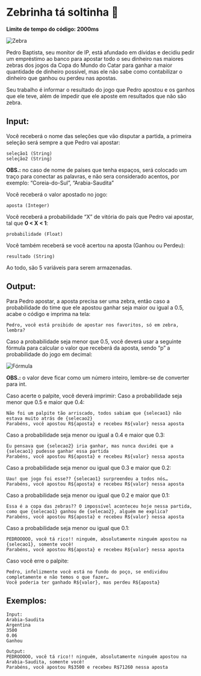 # Zebrinha tá soltinha 🦓

**Limite de tempo do código: 2000ms**

![Zebra](https://encrypted-tbn0.gstatic.com/images?q=tbn:ANd9GcTs42Mok6Shb2coKOHSzO2TMcLixm2NBJvTMg&usqp=CAU)

Pedro Baptista, seu monitor de IP, está afundado em dívidas e decidiu pedir um empréstimo ao banco para apostar todo o seu dinheiro nas maiores zebras dos jogos da Copa do Mundo do Catar para ganhar a maior quantidade de dinheiro possível, mas ele não sabe como contabilizar o dinheiro que ganhou ou perdeu nas apostas.

Seu trabalho é informar o resultado do jogo que Pedro apostou e os ganhos que ele teve, além de impedir que ele aposte em resultados que não são zebra.

## Input:

Você receberá o nome das seleções que vão disputar a partida, a primeira seleção será sempre a que Pedro vai apostar:

```
seleção1 (String)
seleção2 (String)
```
**OBS.:** no caso de nome de países que tenha espaços, será colocado um traço para conectar as palavras, e não sera considerado acentos, por exemplo: “Coreia-do-Sul”, “Arabia-Saudita”

Você receberá o valor apostado no jogo:

```
aposta (Integer)
```
Você receberá a probabilidade “X” de vitória do país que Pedro vai apostar, tal que **0 < X < 1**:

```
probabilidade (Float)
```

Você também receberá se você acertou na aposta (Ganhou ou Perdeu):

```
resultado (String)
```

Ao todo, são 5 variáveis para serem armazenadas.

## Output:

Para Pedro apostar, a aposta precisa ser uma zebra, então caso a probabilidade do time que ele apostou ganhar seja maior ou igual a 0.5, acabe o código e imprima na tela:

```
Pedro, você está proibido de apostar nos favoritos, só em zebra, lembra?
```

Caso a probabilidade seja menor que 0.5, você deverá usar a seguinte fórmula para calcular o valor que receberá da aposta, sendo “p” a probabilidade do jogo em decimal:

![Fórmula](https://latex.codecogs.com/png.image?\LARGE&space;\dpi{110}\bg{white}valor&space;=&space;aposta*(1&space;+&space;(0.5-prob)^2*100))

**OBS.:** o valor deve ficar como um número inteiro, lembre-se de converter para int.

Caso acerte o palpite, você deverá imprimir: Caso a probabilidade seja menor que 0.5 e maior que 0.4:

```
Não foi um palpite tão arriscado, todos sabiam que {selecao1} não estava muito atrás de {selecao2}
Parabéns, você apostou R${aposta} e recebeu R${valor} nessa aposta
```

Caso a probabilidade seja menor ou igual a 0.4 e maior que 0.3:

```
Eu pensava que {selecao2} iria ganhar, mas nunca duvidei que a {selecao1} pudesse ganhar essa partida
Parabéns, você apostou R${aposta} e recebeu R${valor} nessa aposta
```

Caso a probabilidade seja menor ou igual que 0.3 e maior que 0.2:

```
Uau! que jogo foi esse?? {selecao1} surpreendeu a todos nós…
Parabéns, você apostou R${aposta} e recebeu R${valor} nessa aposta
```

Caso a probabilidade seja menor ou igual que 0.2 e maior que 0.1:

```
Essa é a copa das zebras?? O impossível aconteceu hoje nessa partida, como que {selecao1} ganhou de {selecao2}, alguém me explica?
Parabéns, você apostou R${aposta} e recebeu R${valor} nessa aposta
```

Caso a probabilidade seja menor ou igual que 0.1:

```
PEDROOOOO, você tá rico!! ninguém, absolutamente ninguém apostou na {selecao1}, somente você!
Parabéns, você apostou R${aposta} e recebeu R${valor} nessa aposta
```

Caso você erre o palpite:

```
Pedro, infelizmente você está no fundo do poço, se endividou completamente e não temos o que fazer…
Você poderia ter ganhado R${valor}, mas perdeu R${aposta}
```

## Exemplos:

```
Input:
Arabia-Saudita
Argentina
3500
0.06
Ganhou

Output:
PEDROOOOO, você tá rico!! ninguém, absolutamente ninguém apostou na Arabia-Saudita, somente você!
Parabéns, você apostou R$3500 e recebeu R$71260 nessa aposta
```